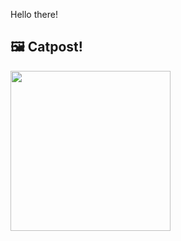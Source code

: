 Hello there!



## 🖼️ Catpost!

<sub>
    <img src="https://cdn2.thecatapi.com/images/MTg1MDA0Nw.jpg" height="256">
</sub>

